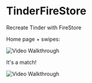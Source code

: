 # TinderFireStore
Recreate Tinder with FireStore

Home page + swipes: 

<img src='http://g.recordit.co/oEFuHblTmD.gif' title='Video Walkthrough' width='' alt='Video Walkthrough' />

It's a match!

<img src='http://g.recordit.co/bpVS5nxoup.gif' title='Video Walkthrough' width='' alt='Video Walkthrough' />


